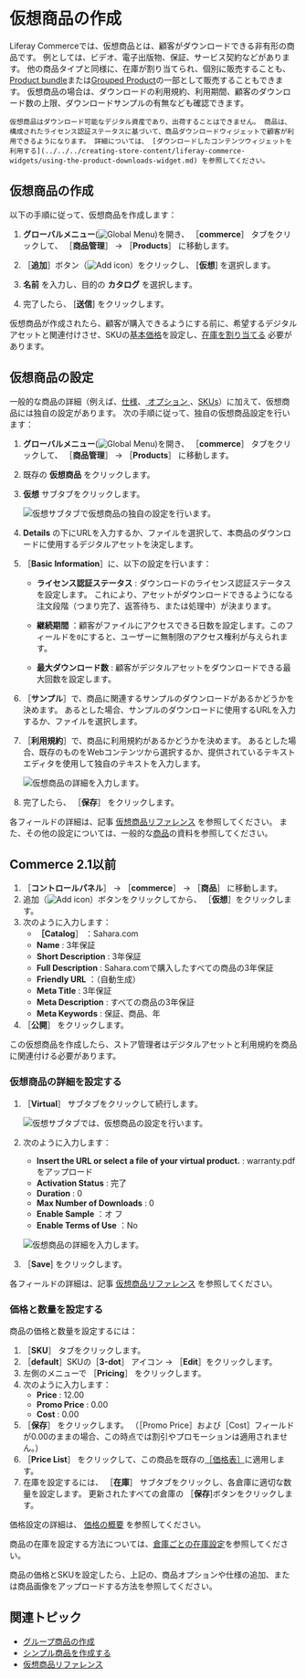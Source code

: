# 仮想商品の作成

Liferay Commerceでは、仮想商品とは、顧客がダウンロードできる非有形の商品です。 例としては、ビデオ、電子出版物、保証、サービス契約などがあります。 他の商品タイプと同様に、在庫が割り当てられ、個別に販売することも、[Product bundle](../products/creating-product-bundles.md)または[Grouped Product](./creating-a-grouped-product.md)の一部として販売することもできます。 仮想商品の場合は、ダウンロードの利用規約、利用期間、顧客のダウンロード数の上限、ダウンロードサンプルの有無なども確認できます。

```{note}
仮想商品はダウンロード可能なデジタル資産であり、出荷することはできません。 商品は、構成されたライセンス認証ステータスに基づいて、商品ダウンロードウィジェットで顧客が利用できるようになります。 詳細については、 [ダウンロードしたコンテンツウィジェットを利用する](../../../creating-store-content/liferay-commerce-widgets/using-the-product-downloads-widget.md) を参照してください。
```

## 仮想商品の作成

以下の手順に従って、仮想商品を作成します：

1. **グローバルメニュー**(![Global Menu](../../../images/icon-applications-menu.png))を開き、 ［**commerce**］ タブをクリックして、 ［**商品管理**］ &rarr; ［**Products**］ に移動します。

1. ［**追加**］ボタン（![Add icon](../../../images/icon-add.png)）をクリックし、 [**仮想**] を選択します。

1. **名前** を入力し、目的の **カタログ** を選択します。

1. 完了したら、 [**送信**] をクリックします。

仮想商品が作成されたら、顧客が購入できるようにする前に、希望するデジタルアセットと関連付けさせ、SKUの[基本価格](./../../../pricing/setting-a-products-base-price.md)を設定し、[在庫を割り当てる](../../../inventory-management/setting-inventory-by-warehouse.md) 必要があります。

## 仮想商品の設定

一般的な商品の詳細（例えば、[仕様](../products/specifications.md)、[ オプション ](../products/using-product-options.md)、[SKUs](../products/creating-skus-for-product-variants.md)）に加えて、仮想商品には独自の設定があります。 次の手順に従って、独自の仮想商品設定を行います：

1. **グローバルメニュー**(![Global Menu](../../../images/icon-applications-menu.png))を開き、 ［**commerce**］ タブをクリックして、 ［**商品管理**］ &rarr; ［**Products**］ に移動します。

1. 既存の **仮想商品** をクリックします。

1. **仮想** サブタブをクリックします。

   ![仮想サブタブで仮想商品の独自の設定を行います。](./creating-a-virtual-product/images/01.png)

1. **Details** の下にURLを入力するか、ファイルを選択して、本商品のダウンロードに使用するデジタルアセットを決定します。

1. ［**Basic Information**］に、以下の設定を行います：

   * **ライセンス認証ステータス** : ダウンロードのライセンス認証ステータスを設定します。 これにより、アセットがダウンロードできるようになる注文段階（つまり完了、返答待ち、または処理中）が決まります。

   * **継続期間** ：顧客がファイルにアクセスできる日数を設定します。このフィールドを`0`にすると、ユーザーに無制限のアクセス権利が与えられます。

   * **最大ダウンロード数** : 顧客がデジタルアセットをダウンロードできる最大回数を設定します。

1. ［**サンプル**］で、商品に関連するサンプルのダウンロードがあるかどうかを決めます。 あるとした場合、サンプルのダウンロードに使用するURLを入力するか、ファイルを選択します。

1. ［**利用規約**］で、商品に利用規約があるかどうかを決めます。 あるとした場合、既存のものをWebコンテンツから選択するか、提供されているテキストエディタを使用して独自のテキストを入力します。

   ![仮想商品の詳細を入力します。](./creating-a-virtual-product/images/02.png)

1. 完了したら、 ［**保存**］ をクリックします。

各フィールドの詳細は、記事 [仮想商品リファレンス](./virtual-product-reference.md) を参照してください。 また、その他の設定については、一般的な[商品](../products.md)の資料を参照してください。

## Commerce 2.1以前

1. ［**コントロールパネル**］ → ［**commerce**］ → ［**商品**］ に移動します。
1. 追加（![Add icon](../../../images/icon-add.png)）ボタンをクリックしてから、 ［**仮想**］をクリックします。
1. 次のように入力します：
    * **［Catalog**］ ：Sahara.com
    * **Name** : 3年保証
    * **Short Description** : 3年保証
    * **Full Description** : Sahara.comで購入したすべての商品の3年保証
    * **Friendly URL** ：（自動生成）
    * **Meta Title** : 3年保証
    * **Meta Description** : すべての商品の3年保証
    * **Meta Keywords** : 保証、商品、年
1. ［**公開**］ をクリックします。

この仮想商品を作成したら、ストア管理者はデジタルアセットと利用規約を商品に関連付ける必要があります。

### 仮想商品の詳細を設定する

1. ［**Virtual**］ サブタブをクリックして続行します。

   ![仮想サブタブでは、仮想商品の設定を行います。](./creating-a-virtual-product/images/01.png)

1. 次のように入力します：
    * **Insert the URL or select a file of your virtual product.** : warranty.pdfをアップロード
    * **Activation Status** : 完了
    * **Duration** : 0
    * **Max Number of Downloads** : 0
    * **Enable Sample** ：オ フ
    * **Enable Terms of Use** ：No

   ![仮想商品の詳細を入力します。](./creating-a-virtual-product/images/02.png)

1. ［**Save**] をクリックします。

各フィールドの詳細は、記事 [仮想商品リファレンス](./virtual-product-reference.md) を参照してください。

### 価格と数量を設定する

商品の価格と数量を設定するには：

1. ［**SKU**］ タブをクリックします。
1. ［**default**］SKUの［**3-dot**］ アイコン &rarr; ［**Edit**］をクリックします。
1. 左側のメニューで ［**Pricing**］ をクリックします。
1. 次のように入力します：
    * **Price** : 12.00
    * **Promo Price** : 0.00
    * **Cost** : 0.00
1. ［**保存**］ をクリックします。 （［Promo Price］および［Cost］フィールドが0.00のままの場合、この時点では割引やプロモーションは適用されません。）
1. ［**Price List**］ をクリックして、この商品を既存の[［価格表］](../../../pricing/adding-products-to-a-price-list.md)に適用します。
1. 在庫を設定するには、 ［**在庫**］ サブタブをクリックし、各倉庫に適切な数量を設定します。 更新されたすべての倉庫の ［**保存**]ボタンをクリックします。

価格設定の詳細は、 [価格の概要](../../../pricing/introduction-to-pricing.md) を参照してください。

商品の在庫を設定する方法については、[倉庫ごとの在庫設定](../../../inventory-management/setting-inventory-by-warehouse.md)を参照してください。

商品の価格とSKUを設定したら、上記の、商品オプションや仕様の追加、または商品画像をアップロードする方法を参照してください。

## 関連トピック

* [グループ商品の作成](./creating-a-grouped-product.md)
* [シンプル商品を作成する](./creating-a-simple-product.md)
* [仮想商品リファレンス](./virtual-product-reference.md)
